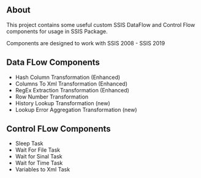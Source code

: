 ## About

This project contains some useful custom SSIS DataFlow and Control Flow components for usage in SSIS Package.

Components are designed to work with SSIS 2008 - SSIS 2019

## Data FLow Components

* Hash Column Transformation (Enhanced)
* Columns To Xml Transformation (Enhanced)
* RegEx Extraction Transformation (Enhanced)
* Row Number Transformation
* History Lookup Transformation (new)
* Lookup Error Aggregation Transformation (new)
 
## Control FLow Components

* Sleep Task
* Wait For File Task
* Wait for Sinal Task
* Wait for Time Task
* Variables to Xml Task
